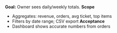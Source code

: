 **Goal:** Owner sees daily/weekly totals.
**Scope**
- Aggregates: revenue, orders, avg ticket, top items
- Filters by date range; CSV export
**Acceptance**
- Dashboard shows accurate numbers from orders
